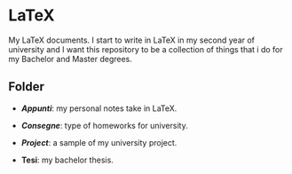 # LaTeX

My LaTeX documents. I start to write in LaTeX in my second year of university and I want this repository to be a collection of things that i do for my Bachelor and Master degrees.

## Folder

+ ***Appunti***: my personal notes take in LaTeX.

+ ***Consegne***: type of homeworks for university.

+ ***Project***: a sample of my university project.

+ **Tesi**: my bachelor thesis.
